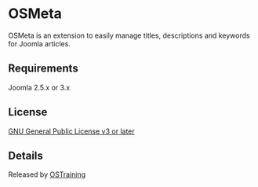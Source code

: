 OSMeta
===============
OSMeta is an extension to easily manage titles, descriptions and keywords for Joomla articles.

## Requirements

Joomla 2.5.x or 3.x

## License

[GNU General Public License v3 or later](http://www.gnu.org/copyleft/gpl.html)

## Details

Released by [OSTraining](http://www.ostraining.com)

